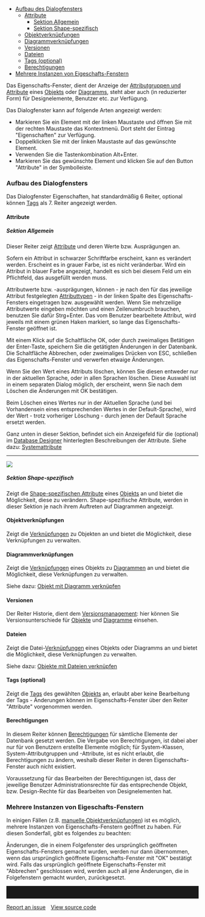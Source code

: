 -   [Aufbau des Dialogfensters](#aufbau-des-dialogfensters)
    -   [Attribute](#attribute)
        -   [Sektion Allgemein](#sektion-allgemein)
        -   [Sektion Shape-spezifisch](#sektion-shape-spezifisch)
    -   [Objektverknüpfungen](#objektverknüpfungen)
    -   [Diagrammverknüpfungen](#diagrammverknüpfungen)
    -   [Versionen](#versionen)
    -   [Dateien](#dateien)
    -   [Tags (optional)](#tags-optional)
    -   [Berechtigungen](#berechtigungen)
-   [Mehrere Instanzen von Eigeschafts-Fenstern](#mehrere-instanzen-von-eigeschafts-fenstern)

Das Eigenschafts-Fenster, dient der Anzeige der [Attributgruppen und
Attribute](attributgruppe-und-attribut) eines [Objekts](objekt) oder
[Diagramms](diagramm), steht aber auch (in reduzierter Form) für
Designelemente, Benutzer etc. zur Verfügung.

Das Dialogfenster kann auf folgende Arten angezeigt werden:

-   Markieren Sie ein Element mit der linken Maustaste und öffnen Sie
    mit der rechten Maustaste das Kontextmenü. Dort steht der Eintrag
    "Eigenschaften" zur Verfügung.
-   Doppelklicken Sie mit der linken Maustaste auf das gewünschte
    Element.
-   Verwenden Sie die Tastenkombination Alt+Enter.
-   Markieren Sie das gewünschte Element und klicken Sie auf den Button
    "Attribute" in der Symbolleiste.

### Aufbau des Dialogfensters

Das Dialogfenster Eigenschaften, hat standardmäßig 6 Reiter, optional
können [Tags](tags) als 7. Reiter angezeigt werden.

#### Attribute

##### Sektion Allgemein

Dieser Reiter zeigt [Attribute](attributgruppe-und-attribut) und deren Werte
bzw. Ausprägungen an.

Sofern ein Attribut in schwarzer Schriftfarbe erscheint, kann es
verändert werden. Erscheint es in grauer Farbe, ist es nicht
veränderbar. Wird ein Attribut in blauer Farbe angezeigt, handelt es
sich bei diesem Feld um ein Pflichtfeld, das ausgefüllt werden muss.

Attributwerte bzw. -ausprägungen, können - je nach den für das jeweilige
Attribut festgelegten
[Attributtypen](attributgruppe-und-attribut) - in
der linken Spalte des Eigenschafts-Fensters eingetragen bzw. ausgewählt
werden. Wenn Sie mehrzeilige Attributwerte eingeben möchten und einen
Zeilenumbruch brauchen, benutzen Sie dafür Strg+Enter. Das vom Benutzer
bearbeitete Attribut, wird jeweils mit einem grünen Haken markiert, so
lange das Eigenschafts-Fenster geöffnet ist.

Mit einem Klick auf die Schaltfläche OK, oder durch zweimaliges
Betätigen der Enter-Taste, speichern Sie die getätigten Änderungen in
der Datenbank. Die Schaltfläche Abbrechen, oder zweimaliges Drücken von
ESC, schließen das Eigenschafts-Fenster und verwerfen etwaige
Änderungen.

Wenn Sie den Wert eines Attributs löschen, können Sie diesen entweder
nur in der aktuellen Sprache, oder in allen Sprachen löschen. Diese
Auswahl ist in einem separaten Dialog möglich, der erscheint, wenn Sie
nach dem Löschen die Änderungen mit OK bestätigen.

<div class="info">

Beim Löschen eines Wertes nur in der Aktuellen Sprache (und bei
Vorhandensein eines entsprechenden Wertes in der Default-Sprache), wird
der Wert - trotz vorheriger Löschung - durch jenen der Default Sprache
ersetzt werden.
</div>

Ganz unten in dieser Sektion, befindet sich ein Anzeigefeld für die
(optional) im [Database Designer](database-designer-de) hinterlegten
Beschreibungen der Attribute. Siehe dazu:
[Systemattribute](systemattribute)


------------------------------------------------------------------------

![](//images.ctfassets.net/utx1h0gfm1om/1Z42HOBmiECeA0mSyEcOYY/6b076f1cda17e6de3b61e34be7a65d5c/1017996.png)

##### Sektion Shape-spezifisch

Zeigt die [Shape-spezifischen Attribute](shape-spezifische-attribute)
eines [Objekts](objekt) an und bietet die Möglichkeit, diese zu
verändern. Shape-spezifische Attribute, werden in dieser Sektion je nach
ihrem Auftreten auf Diagrammen angezeigt.

#### Objektverknüpfungen

Zeigt die [Verknüpfungen](verknüpfungen) zu Objekten an und bietet die
Möglichkeit, diese Verknüpfungen zu verwalten.

#### Diagrammverknüpfungen

Zeigt die [Verknüpfungen](verknüpfungen) eines Objekts
zu [Diagrammen](diagramm) an und bietet die Möglichkeit, diese
Verknüpfungen zu verwalten.

Siehe dazu: [Objekt mit Diagramm verknüpfen](objekte-mit-diagrammen-verknüpfen)

#### Versionen

Der Reiter Historie, dient dem [Versionsmanagement](versionsmanagement):
hier können Sie Versionsunterschiede für [Objekte](objekt) und
[Diagramme](diagramm) einsehen.

#### Dateien

Zeigt die Datei-[Verknüpfungen](verknüpfungen) eines Objekts oder
Diagramms an und bietet die Möglichkeit, diese Verknüpfungen zu
verwalten.

Siehe dazu: [Objekte mit Dateien verknüpfen](objekte-mit-diagrammen-verknüpfen)

#### Tags (optional)

Zeigt die [Tags](tags-de) des gewählten [Objekts](objekt) an, erlaubt aber
keine Bearbeitung der Tags - Änderungen können im Eigenschafts-Fenster
über den Reiter "Attribute" vorgenommen werden.

#### Berechtigungen

In diesem Reiter können [Berechtigungen](berechtigungen) für sämtliche
Elemente der Datenbank gesetzt werden. Die Vergabe von Berechtigungen,
ist dabei aber nur für von Benutzern erstellte Elemente möglich; für
System-Klassen, System-Attributgruppen und -Attribute, ist es nicht
erlaubt, die Berechtigungen zu ändern, weshalb dieser Reiter in deren
Eigenschafts-Fenster auch nicht existiert.

Voraussetzung für das Bearbeiten der Berechtigungen ist, dass der
jeweilige Benutzer Administrationsrechte für das entsprechende Objekt,
bzw. Design-Rechte für das Bearbeiten von Designelementen hat.

### Mehrere Instanzen von Eigeschafts-Fenstern

In einigen Fällen (z.B. [manuelle Objektverknüpfungen](objekte-manuell-verknüpfen)) ist es möglich,
mehrere Instanzen von Eigenschafts-Fenstern geöffnet zu haben. Für
diesen Sonderfall, gibt es folgendes zu beachten:

<div class="warning">

Änderungen, die in einem Folgefenster des ursprünglich geöffneten
Eigenschafts-Fensters gemacht wurden, werden nur dann übernommen, wenn
das ursprünglich geöffnete Eigenschafts-Fenster mit "OK" bestätigt wird.
Falls das ursprünglich geöffnete Eigenschafts-Fenster mit "Abbrechen"
geschlossen wird, werden auch all jene Änderungen, die in Folgefenstern
gemacht wurden, zurückgesetzt.

</div>

<hr style="padding-top:2rem" />
<a href="https://github.com/process4/docs/issues" target="_blank" class="bgw btn btn-primary btn-lg shadow-sm">Report an issue</a>
<a href="https://github.com/process4/docs" target="_blank" class="bgw btn btn-primary btn-lg shadow-sm" style="margin-left:10px;">View source code</a>